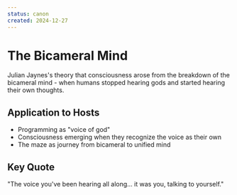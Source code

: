 ```yaml
---
status: canon
created: 2024-12-27
---
```


# The Bicameral Mind

Julian Jaynes's theory that consciousness arose from the breakdown of the bicameral mind - when humans stopped hearing gods and started hearing their own thoughts.

## Application to Hosts
- Programming as "voice of god"
- Consciousness emerging when they recognize the voice as their own
- The maze as journey from bicameral to unified mind

## Key Quote
"The voice you've been hearing all along... it was you, talking to yourself."
